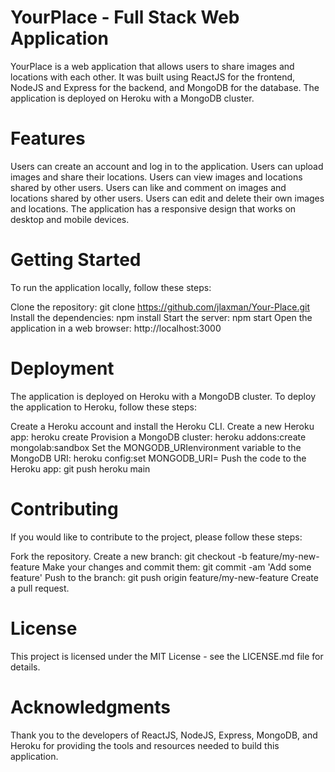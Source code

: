 <h1>YourPlace - Full Stack Web Application</h1>


YourPlace is a web application that allows users to share images and locations with each other. It was built using ReactJS for the frontend, NodeJS and Express for the backend, and MongoDB for the database. The application is deployed on Heroku with a MongoDB cluster.

<h1>Features</h1>
Users can create an account and log in to the application.
Users can upload images and share their locations.
Users can view images and locations shared by other users.
Users can like and comment on images and locations shared by other users.
Users can edit and delete their own images and locations.
The application has a responsive design that works on desktop and mobile devices.

<h1>Getting Started </h1>
To run the application locally, follow these steps:

Clone the repository: git clone https://github.com/jlaxman/Your-Place.git
Install the dependencies: npm install
Start the server: npm start
Open the application in a web browser: http://localhost:3000


<h1>Deployment </h1>
The application is deployed on Heroku with a MongoDB cluster. To deploy the application to Heroku, follow these steps:

Create a Heroku account and install the Heroku CLI.
Create a new Heroku app: heroku create
Provision a MongoDB cluster: heroku addons:create mongolab:sandbox
Set the MONGODB_URIenvironment variable to the MongoDB URI: heroku config:set MONGODB_URI=<your-mongodb-uri>
Push the code to the Heroku app: git push heroku main
  
<h1>Contributing </h1>
If you would like to contribute to the project, please follow these steps:

Fork the repository.
Create a new branch: git checkout -b feature/my-new-feature
Make your changes and commit them: git commit -am 'Add some feature'
Push to the branch: git push origin feature/my-new-feature
Create a pull request.
  
<h1>License </h1>
This project is licensed under the MIT License - see the LICENSE.md file for details.

<h1>Acknowledgments </h1>
Thank you to the developers of ReactJS, NodeJS, Express, MongoDB, and Heroku for providing the tools and resources needed to build this application.
